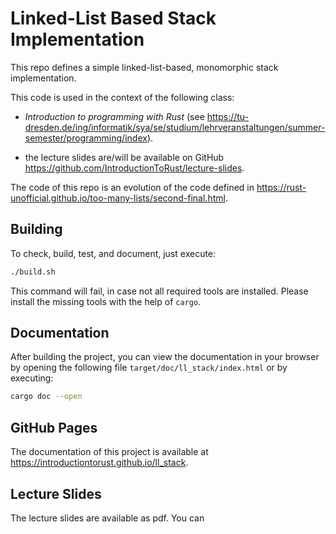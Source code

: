 # Linked-List Based Stack Implementation

This repo defines a simple linked-list-based, monomorphic stack implementation.

This code is used in the context of the following class:

- *Introduction to programming with Rust* (see https://tu-dresden.de/ing/informatik/sya/se/studium/lehrveranstaltungen/summer-semester/programming/index).

- the lecture slides are/will be available on GitHub <https://github.com/IntroductionToRust/lecture-slides>.

The code of this repo is an evolution of the code defined in <https://rust-unofficial.github.io/too-many-lists/second-final.html>.

## Building

To check, build, test, and document, just execute:

```bash
./build.sh
```

This command will fail, in case not all required tools are installed. Please install the missing tools with the help of `cargo`.

## Documentation

After building the project, you can view the documentation in your browser by opening the following file `target/doc/ll_stack/index.html` or by executing:

```bash
cargo doc --open
```

## GitHub Pages

The documentation of this project is available at <https://introductiontorust.github.io/ll_stack>.

## Lecture Slides

The lecture slides are available as pdf. You can 


